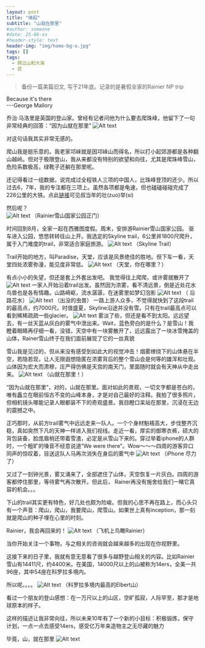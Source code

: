 ```yaml
---
layout: post
title: "缘起"
subtitle: "山就在那里"
#author: someone
#date: 25-06-xx
#header-style: text
header-img: "img/home-bg-o.jpg"
tags: []
tags:
  - 跨过山和大海
  - 武
---
```


>备份一篇美篇旧文, 写于21年底。记录的是暑假全家的Rainier NP trip

Because it's there  
---George Mallory

乔治·马洛里是英国的登山家。曾经有记者问他为什么要去爬珠峰，他留下了一句非常经典的回答：“因为山就在那里”
![Alt text](/assets/2025/25-07-20-begin_files/mallory.webp)

对这句话我其实非常无感的。

爬山我是挺乐意的。我老家邛崃就是因邛崃山而得名，所以打小起郊游都是各种翻山越岭。但对于极限登山，我从来都没有特别的欲望和向往，尤其是爬珠峰雪山，危险系数极高，绿靴子还躺在那里呢。

还记得看过一组数据，说完成过全程铁人三项的中国人，比珠峰登顶的还少。所以过去6，7年，我的专注都在三项上。虽然各项都是龟速，但也磕磕碰碰完成了226公里的大铁。点此[链接​](https://www.meipian.cn/ifvcerh)可见叔当年的壮(zuo)举(si)

然后呢？  
![Alt text](/assets/2025/25-07-20-begin_files/rainer.webp)
（Rainier雪山国家公园正门）  

时间回到8月，全家一起在西雅图度假。周末，安排游Rainier雪山国家公园。 驱车进入公园，悠悠转转往山上开。我选定的Skyline trail，6公里并1800尺爬升，属于入门难度的trail，非常适合家庭旅游。
![Alt text](/assets/2025/25-07-20-begin_files/skyline.webp)
（Skyline Trail）    

Trail开始的地方，叫Paradise，天堂，应该是风景绝佳的胜地。但下车一看，天堂四处浓雾弥漫，能见度非常低。
![Alt text](/assets/2025/25-07-20-begin_files/paradise.webp)
（天堂，你在哪里？）  

有点小小的失望，但还是套上外套出发吧。 我觉得往上爬爬，或许雾就散开了
![Alt text](/assets/2025/25-07-20-begin_files/road1.webp)
一家人开始沿着trail出发。虽然因为浓雾，看不清远景，倒是近处花水鸟兽也是各有情趣。山路崎岖，流水潺潺，在迷雾里如梦幻泡影
![Alt text](/assets/2025/25-07-20-begin_files/road2.webp)
（ 沿路花水）
![Alt text](/assets/2025/25-07-20-begin_files/road3.webp)
（出没的虫兽）
一路上游人众多，不觉得就快到了这段trail的最高点，约7000尺。时值盛夏，Skyline沿途并没有雪。只有在trail最高点可以看到稀稀疏疏一些glacier。
![Alt text](/assets/2025/25-07-20-begin_files/glacier.webp)
雾淡了些，但还是看不到太阳。远远望去，有一丝天蓝从灰白的雾气中泄出来。Wait，蓝色旁白的是什么？是雪山！我瞪着眼睛再仔细一看，没错，天空中有一块雾散开了，远远露出了一块冰雪掩盖的山体，Rainer雪山终于在我们面前展现了它的一丝真貌

雪山我是见过的，但从来没有感受到如此大的视觉冲击！烟雾缭绕下的山体悬在半空，若隐若现，让人无限遐想隐匿在浓雾背后的整个雪山会是何等的雄浑和壮观。山体因为宏大而肃穆，庄严得仿佛是天宫的南天门，里面随时就会有天神从中走出来。
![Alt text](/assets/2025/25-07-20-begin_files/m.webp)
（山就在那里！）

“因为山就在那里”，对的，山就在那里。面对如此的景观，一切文字都是苍白的，唯有矗立在眼前恒古不变的山峰本身，才是对自己最好的注释。我拍了很多照片，但相机镜头哪能记录人眼都装不下的奇观盛景。我目瞪口呆站在那里，沉浸在无边的震撼之中。

正巧那时，从前方trail雾气中远远走来一队人。一个个身材魁梧高大，步伐整齐沉稳，真如突然下凡的天神一样进入我们视线。走近一看，厚实的御寒衣裤，硕大的背包装备，脸庞眉梢还带着雪渣，必定是从雪山下来的。穿过举着iphone的人群时，一个粗旷的嗓音不经意说道“We were there”。Wow～～～四周的游客异口同声的惊叹着，目送这队人马再次消失在身后的雾气中
![Alt text](/assets/2025/25-07-20-begin_files/m2.webp)
（iPhone 尽力了）

又过了一刻钟光景，雾又涌来了，全部遮住了山体，天空恢复一片灰白。四周的游客都停住那里，等待雾气再次散开。但此后， Rainer再没有施舍给我们一睹它真容的机会。。。

下山的trail其实更有特色，好几处也颇为险峻。但我的心思不再在路上，而心头只有一个声音：爬山，爬山，我要爬山，爬雪山。如果世上真有inception，那一刻就是爬山的种子埋在心里的时刻。

Rainier，我会再回来的！
![Alt text](/assets/2025/25-07-20-begin_files/r.webp)
（飞机上鸟瞰Rainier）

当你开始关注一个事物，与之相关的咨询就会越来越多的出现在你视野里。

这接下来的日子里，我就有意无意看了很多与越野登山相关的内容。比如Rainier雪山有14411尺，约4400米。在美国，14000尺以上的山被称为14ers，全美一共96座，其中54座在科罗拉多境内。

所以呢。。。。
![Alt text](/assets/2025/25-07-20-begin_files/elbert.webp)
      （科罗拉多境内最高的Elbert山）

看过一个朋友的登山感想：在一万尺以上的山区，空旷孤寂，人际罕至，那才是地球原本的样子。

这样的描述让我非常向往，所以未来10年有了一个新的小目标：积极锻炼，保守计划，一点一点去感受14ers，感受亿万年来造物主之无尽藏的魅力

毕竟，山，就在那里
![Alt text](/assets/2025/25-07-20-begin_files/14ers.webp)